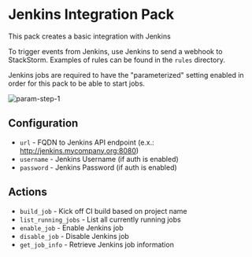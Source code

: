 # Jenkins Integration Pack

This pack creates a basic integration with Jenkins

To trigger events from Jenkins, use Jenkins to send a webhook to StackStorm.
Examples of rules can be found in the `rules` directory.

Jenkins jobs are required to have the "parameterized" setting enabled in order
for this pack to be able to start jobs.

![param-step-1](https://cloud.githubusercontent.com/assets/125088/14975817/41cddcc8-10cb-11e6-8758-2c25e01d5227.png)

## Configuration

* `url` - FQDN to Jenkins API endpoint (e.x.: http://jenkins.mycompany.org:8080)
* `username` - Jenkins Username (if auth is enabled)
* `password` - Jenkins Password (if auth is enabled)

## Actions

* `build_job` - Kick off CI build based on project name
* `list_running_jobs` - List all currently running jobs
* `enable_job` - Enable Jenkins job
* `disable_job` - Disable Jenkins job
* `get_job_info` - Retrieve Jenkins job information
